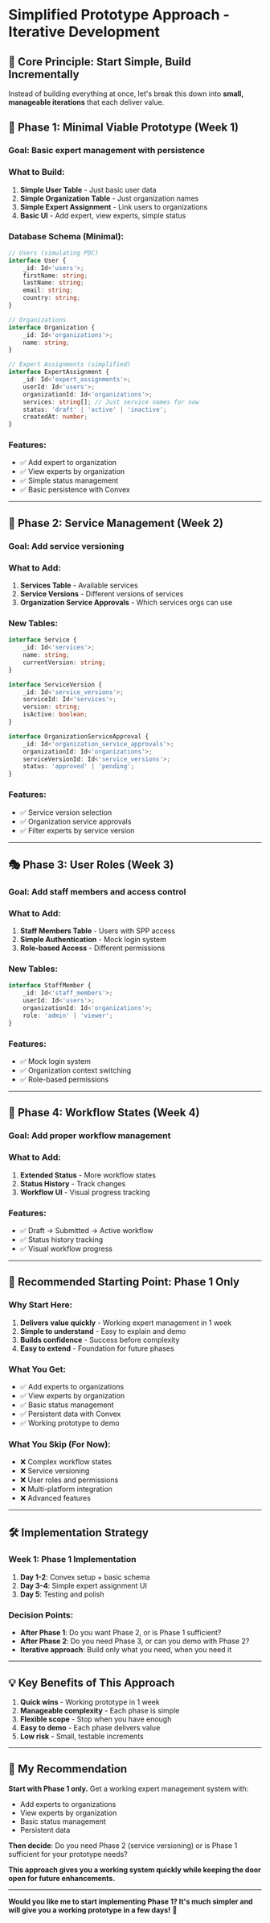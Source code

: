 # Simplified Prototype Approach - Iterative Development

## 🎯 **Core Principle: Start Simple, Build Incrementally**

Instead of building everything at once, let's break this down into **small, manageable iterations** that each deliver value.

## 🚀 **Phase 1: Minimal Viable Prototype (Week 1)**

### **Goal**: Basic expert management with persistence

### **What to Build**:

1. **Simple User Table** - Just basic user data
2. **Simple Organization Table** - Just organization names
3. **Simple Expert Assignment** - Link users to organizations
4. **Basic UI** - Add expert, view experts, simple status

### **Database Schema (Minimal)**:

```typescript
// Users (simulating PDC)
interface User {
	_id: Id<'users'>;
	firstName: string;
	lastName: string;
	email: string;
	country: string;
}

// Organizations
interface Organization {
	_id: Id<'organizations'>;
	name: string;
}

// Expert Assignments (simplified)
interface ExpertAssignment {
	_id: Id<'expert_assignments'>;
	userId: Id<'users'>;
	organizationId: Id<'organizations'>;
	services: string[]; // Just service names for now
	status: 'draft' | 'active' | 'inactive';
	createdAt: number;
}
```

### **Features**:

- ✅ Add expert to organization
- ✅ View experts by organization
- ✅ Simple status management
- ✅ Basic persistence with Convex

---

## 🔄 **Phase 2: Service Management (Week 2)**

### **Goal**: Add service versioning

### **What to Add**:

1. **Services Table** - Available services
2. **Service Versions** - Different versions of services
3. **Organization Service Approvals** - Which services orgs can use

### **New Tables**:

```typescript
interface Service {
	_id: Id<'services'>;
	name: string;
	currentVersion: string;
}

interface ServiceVersion {
	_id: Id<'service_versions'>;
	serviceId: Id<'services'>;
	version: string;
	isActive: boolean;
}

interface OrganizationServiceApproval {
	_id: Id<'organization_service_approvals'>;
	organizationId: Id<'organizations'>;
	serviceVersionId: Id<'service_versions'>;
	status: 'approved' | 'pending';
}
```

### **Features**:

- ✅ Service version selection
- ✅ Organization service approvals
- ✅ Filter experts by service version

---

## 🎭 **Phase 3: User Roles (Week 3)**

### **Goal**: Add staff members and access control

### **What to Add**:

1. **Staff Members Table** - Users with SPP access
2. **Simple Authentication** - Mock login system
3. **Role-based Access** - Different permissions

### **New Tables**:

```typescript
interface StaffMember {
	_id: Id<'staff_members'>;
	userId: Id<'users'>;
	organizationId: Id<'organizations'>;
	role: 'admin' | 'viewer';
}
```

### **Features**:

- ✅ Mock login system
- ✅ Organization context switching
- ✅ Role-based permissions

---

## 🔄 **Phase 4: Workflow States (Week 4)**

### **Goal**: Add proper workflow management

### **What to Add**:

1. **Extended Status** - More workflow states
2. **Status History** - Track changes
3. **Workflow UI** - Visual progress tracking

### **Features**:

- ✅ Draft → Submitted → Active workflow
- ✅ Status history tracking
- ✅ Visual workflow progress

---

## 🎯 **Recommended Starting Point: Phase 1 Only**

### **Why Start Here**:

1. **Delivers value quickly** - Working expert management in 1 week
2. **Simple to understand** - Easy to explain and demo
3. **Builds confidence** - Success before complexity
4. **Easy to extend** - Foundation for future phases

### **What You Get**:

- ✅ Add experts to organizations
- ✅ View experts by organization
- ✅ Basic status management
- ✅ Persistent data with Convex
- ✅ Working prototype to demo

### **What You Skip (For Now)**:

- ❌ Complex workflow states
- ❌ Service versioning
- ❌ User roles and permissions
- ❌ Multi-platform integration
- ❌ Advanced features

---

## 🛠️ **Implementation Strategy**

### **Week 1: Phase 1 Implementation**

1. **Day 1-2**: Convex setup + basic schema
2. **Day 3-4**: Simple expert assignment UI
3. **Day 5**: Testing and polish

### **Decision Points**:

- **After Phase 1**: Do you want Phase 2, or is Phase 1 sufficient?
- **After Phase 2**: Do you need Phase 3, or can you demo with Phase 2?
- **Iterative approach**: Build only what you need, when you need it

---

## 💡 **Key Benefits of This Approach**

1. **Quick wins** - Working prototype in 1 week
2. **Manageable complexity** - Each phase is simple
3. **Flexible scope** - Stop when you have enough
4. **Easy to demo** - Each phase delivers value
5. **Low risk** - Small, testable increments

---

## 🎯 **My Recommendation**

**Start with Phase 1 only.** Get a working expert management system with:

- Add experts to organizations
- View experts by organization
- Basic status management
- Persistent data

**Then decide**: Do you need Phase 2 (service versioning) or is Phase 1 sufficient for your prototype needs?

**This approach gives you a working system quickly while keeping the door open for future enhancements.**

---

**Would you like me to start implementing Phase 1? It's much simpler and will give you a working prototype in a few days!** 🚀
